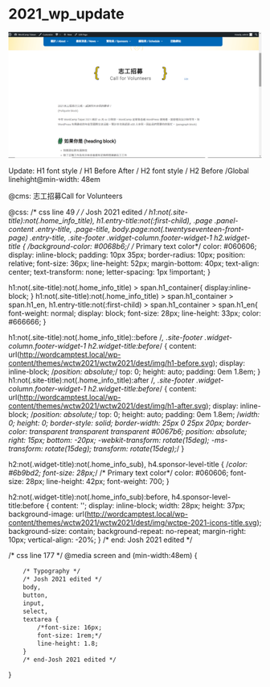 # 2021_wp_update

![alt text](https://github.com/JoshJong/2021_wp_update/blob/main/css-update-2021-9-20.png)

Update:
H1 font style / H1 Before After / H2 font style / H2 Before /Global linehight@min-width: 48em

@cms:
<span class="h1_container"><span class="h1_zhtw">志工招募</span><span class="h1_en">Call for Volunteers</span></span>


@css:
/* css line 49 */
/* Josh 2021 edited */
h1:not(.site-title):not(.home_info_title), h1.entry-title:not(:first-child), .page .panel-content .entry-title, .page-title, body.page:not(.twentyseventeen-front-page) .entry-title, .site-footer .widget-column.footer-widget-1 h2.widget-title {
	/*background-color: #0068b6;*/
	/* Primary text color*/
    color: #060606;
	display: inline-block;
	padding: 10px 35px;
	border-radius: 10px;
	position: relative;
	font-size: 36px;
	line-height: 52px;
	margin-bottom: 40px;
	text-align: center;
	text-transform: none;
	letter-spacing: 1px !important;
}

h1:not(.site-title):not(.home_info_title) > span.h1_container{
	display:inline-block;
}
h1:not(.site-title):not(.home_info_title) > span.h1_container >  span.h1_en, h1.entry-title:not(:first-child) > span.h1_container >   span.h1_en{
	font-weight: normal;
	display: block;
    font-size: 28px;
    line-height: 33px;
    color: #666666;
}

h1:not(.site-title):not(.home_info_title)::before /*, .site-footer .widget-column.footer-widget-1 h2.widget-title:before*/ {
	content: url(http://wordcamptest.local/wp-content/themes/wctw2021/wctw2021/dest/img/h1-before.svg);
    display: inline-block;
	/*position: absolute;*/
	top: 0;
    height: auto;
    padding: 0em 1.8em;
}
h1:not(.site-title):not(.home_info_title):after /*, .site-footer .widget-column.footer-widget-1 h2.widget-title:before*/ {
	content: url(http://wordcamptest.local/wp-content/themes/wctw2021/wctw2021/dest/img/h1-after.svg);
    display: inline-block;
	/*position: absolute;*/
	top: 0;
    height: auto;
    padding: 0em 1.8em;
	/*width: 0;
	height: 0;
	border-style: solid;
	border-width: 25px 0 25px 20px;
	border-color: transparent transparent transparent #0067b6;
	position: absolute;
	right: 15px;
	bottom: -20px;
	-webkit-transform: rotate(15deg);
	    -ms-transform: rotate(15deg);
	        transform: rotate(15deg);*/
}



h2:not(.widget-title):not(.home_info_sub), h4.sponsor-level-title {
	/*color: #6b9bd2;
	font-size: 28px;*/
	/* Primary text color*/
	color: #060606;
    font-size: 28px;
    line-height: 42px;
    font-weight: 700;
}

h2:not(.widget-title):not(.home_info_sub):before, h4.sponsor-level-title:before {
	content: '';
	display: inline-block;
	width: 28px;
	height: 37px;
	background-image: url(http://wordcamptest.local/wp-content/themes/wctw2021/wctw2021/dest/img/wctpe-2021-icons-title.svg);
	background-size: contain;
	background-repeat: no-repeat;
	margin-right: 10px;
	vertical-align: -20%;
}
/* end: Josh 2021 edited */



/* css line 177 */
@media screen and (min-width:48em) {

		/* Typography */
	    /* Josh 2021 edited */
		body,
		button,
		input,
		select,
		textarea {
			/*font-size: 16px;
			font-size: 1rem;*/
			line-height: 1.8;
		}
		/* end-Josh 2021 edited */
}



